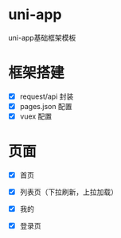 # uni-app
uni-app基础框架模板

# 框架搭建
  - [x] request/api 封装
  - [x] pages.json 配置
  - [x] vuex 配置

# 页面
- [x] 首页
- [x] 列表页（下拉刷新，上拉加载）
- [x] 我的
- [x] 登录页


